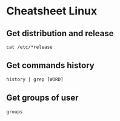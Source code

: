# Cheatsheet Linux

## Get distribution and release

```
cat /etc/*release
```

## Get commands history

```
history | grep [WORD]
```

## Get groups of user

```
groups
```

